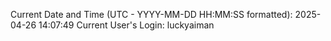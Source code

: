 Current Date and Time (UTC - YYYY-MM-DD HH:MM:SS formatted): 2025-04-26 14:07:49
Current User's Login: luckyaiman
